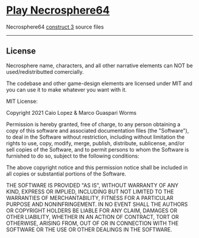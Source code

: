 # [Play Necrosphere64](https://worms.itch.io/necrosphere64)

Necrosphere64 [construct 3](http://construct.net) source files

---

## License

Necrosphere name, characters, and all other narrative elements can NOT be used/redistributted comercially.

The codebase and other game-design elements are licensed under MIT and you can use it to make whatever you want with it.

MIT License:

Copyright 2021 Caio Lopez & Marco Guaspari Worms

Permission is hereby granted, free of charge, to any person obtaining a copy of this software and associated documentation files (the "Software"), to deal in the Software without restriction, including without limitation the rights to use, copy, modify, merge, publish, distribute, sublicense, and/or sell copies of the Software, and to permit persons to whom the Software is furnished to do so, subject to the following conditions:

The above copyright notice and this permission notice shall be included in all copies or substantial portions of the Software.

THE SOFTWARE IS PROVIDED "AS IS", WITHOUT WARRANTY OF ANY KIND, EXPRESS OR IMPLIED, INCLUDING BUT NOT LIMITED TO THE WARRANTIES OF MERCHANTABILITY, FITNESS FOR A PARTICULAR PURPOSE AND NONINFRINGEMENT. IN NO EVENT SHALL THE AUTHORS OR COPYRIGHT HOLDERS BE LIABLE FOR ANY CLAIM, DAMAGES OR OTHER LIABILITY, WHETHER IN AN ACTION OF CONTRACT, TORT OR OTHERWISE, ARISING FROM, OUT OF OR IN CONNECTION WITH THE SOFTWARE OR THE USE OR OTHER DEALINGS IN THE SOFTWARE.

